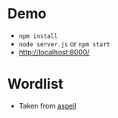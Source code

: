 # Demo
* ```npm install```
* ```node server.js``` or ```npm start```
* [http://localhost:8000/](http://localhost:8000/)

# Wordlist
* Taken from [aspell](http://wordlist.aspell.net/12dicts/)
